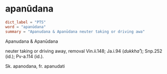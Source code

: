 # apanūdana

``` toml
dict_label = "PTS"
word = "apanūdana"
summary = "Apanudana & Apanūdana neuter taking or driving awa"
```

Apanudana & Apanūdana

neuter taking or driving away, removal Vin.ii.148; Ja.i.94 (*dukkha˚*); Snp.252 (id.); Pv\-a.114 (id.).

Sk. apanodana, fr. apanudati

